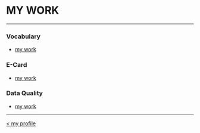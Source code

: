 # MY WORK

---

### Vocabulary
- [my work](https://wariisara.github.io/availability)

### E-Card
- [my work](https://wariisara.github.io/e-card)

### Data Quality
- [my work](https://wariisara.github.io/relevanceDQ)

---
[< my profile](https://wariisara.github.io/)